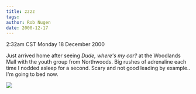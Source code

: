```yaml
---
title: zzzz
tags: 
author: Rob Nugen
date: 2000-12-17
---
```


<title>Dude, I made it home.</title>
<p class=date>2:32am CST Monday 18 December 2000</p>

<p>Just arrived home after seeing <em>Dude, where's my car?</em> at
the Woodlands Mall with the youth group from Northwoods.  Big rushes
of adrenaline each time I nodded asleep for a second.  Scary and not
good leading by example..  I'm going to bed now.</p>

<p><img src='/images/rob/wL-ROB.gif'/></p>

